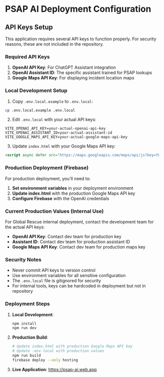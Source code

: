 # PSAP AI Deployment Configuration

## API Keys Setup

This application requires several API keys to function properly. For security reasons, these are not included in the repository.

### Required API Keys

1. **OpenAI API Key**: For ChatGPT Assistant integration
2. **OpenAI Assistant ID**: The specific assistant trained for PSAP lookups
3. **Google Maps API Key**: For displaying incident location maps

### Local Development Setup

1. Copy `.env.local.example` to `.env.local`:
```bash
cp .env.local.example .env.local
```

2. Edit `.env.local` with your actual API keys:
```env
VITE_OPENAI_API_KEY=your-actual-openai-api-key
VITE_OPENAI_ASSISTANT_ID=your-actual-assistant-id
VITE_GOOGLE_MAPS_API_KEY=your-actual-google-maps-api-key
```

3. Update `index.html` with your Google Maps API key:
```html
<script async defer src="https://maps.googleapis.com/maps/api/js?key=YOUR_ACTUAL_GOOGLE_MAPS_API_KEY&libraries=geometry"></script>
```

### Production Deployment (Firebase)

For production deployment, you'll need to:

1. **Set environment variables** in your deployment environment
2. **Update index.html** with the production Google Maps API key
3. **Configure Firebase** with the OpenAI credentials

### Current Production Values (Internal Use)

For Global Rescue internal deployment, contact the development team for the actual API keys:

- **OpenAI API Key**: Contact dev team for production key
- **Assistant ID**: Contact dev team for production assistant ID
- **Google Maps API Key**: Contact dev team for production maps key

### Security Notes

- Never commit API keys to version control
- Use environment variables for all sensitive configuration
- The `.env.local` file is gitignored for security
- For internal tools, keys can be hardcoded in deployment but not in repository

### Deployment Steps

1. **Local Development**:
   ```bash
   npm install
   npm run dev
   ```

2. **Production Build**:
   ```bash
   # Update index.html with production Google Maps API key
   # Update .env.local with production values
   npm run build
   firebase deploy --only hosting
   ```

3. **Live Application**: https://psap-ai.web.app
